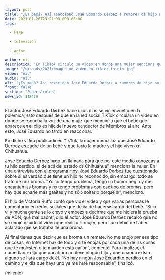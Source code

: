 ```yaml
---
layout: post
title: "¿Es papá? Así reaccionó José Eduardo Derbez a rumores de hijo no reconocido"
date: 2021-01-26T23:21:00.000-06:00
tags:
  
  - Fama
  
  - television
  
  - actor
  
author: nil
description: "En TikTok circulo un video en donde una mujer menciona que tiene un hijo de José Eduardo Derbez; así reaccionó el actor ante este rumor. "
image: "/uploads/2021/images-un-video-en-tiktok-inicio.jpg"
video: "nil"
audio: "nil"
alt: "¿Es papá? Así reaccionó José Eduardo Derbez a rumores de hijo no reconocido"
front: false
section: "Espectáculos"
news_id: 182469
---
```


El actor José Eduardo Derbez hace unos días se vio envuelto en la polémica, esto después de que en la red social TikTok circulara un video en donde se escucha la voz de una mujer que menciona que el bebé que aparece en el clip es hijo del nuevo conductor de Miembros al aire. Ante esto, José Eduardo no tardó en reaccionar. 

En dicho video publicado en TikTok, la mujer menciona que José Eduardo Derbez es padre de un bebé y que tanto la madre y el hijo viven en Chihuahua. 

José Eduardo Derbez hago un llamado para que por este medio conozcas a tu hijo perdido, el de acá del estado de Chihuahua”, menciona la mujer. En una entrevista con el programa Hoy, José Eduardo Derbez fue cuestionado sobre si es verdad que tiene un hijo no reconocido, sin embargo, todo se trató de una broma. “Yo no tengo problema, tengo un humor negro y me encantan las bromas y no tengo problemas con ese tipo de bromas, pero hay que echarle más ganitas y no sólo soltarlo porque sí”, mencionó. 

El hijo de Victoria Ruffo contó que vio el video y que varias personas le comentaron en redes sociales que debía de hacerse cargo del bebé. “Sí lo vi y mucha gente se lo creyó y empezó a decirme que me hiciera la prueba de ADN, qué mal padre”, dijo el actor. José Eduardo Derbez recalcó que no se enojó debido al video que realizó la mujer, pero que debió de haber aclarado que se trataba de una broma. 

Al final tienes que decir que es broma, un remate. No me enojo por ese tipo de cosas, en Internet hay de todo y si te enojas por cada una de las cosas que te molesten o te manden está cañón”, comentó. Para finalizar, el comediante dijo que por ahora no tiene ningún hijo y que cuando exista alguno se hará cargo de él. “No hay ningún José Eduardito perdido en el camino y el día que haya uno ya me haré responsable”, finalizó. 

(milenio)